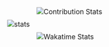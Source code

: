  
<table>
<thead>
<tr>
<td rowspan="2">

![stats](https://cdn-icons-png.flaticon.com/512/432/432764.png)
  
</td>
<td>
      
![Contribution Stats](https://github-readme-stats.vercel.app/api?username=kvaps&show_icons=true&include_all_commits=true&custom_title=GitHub+Stats)
      
</td>
</tr>
<tr>
<td>
      
![Wakatime Stats](https://github-readme-stats.vercel.app/api/wakatime?username=@kvaps)
      
</td>
</tr>
</thead>
</table>
